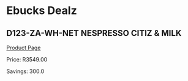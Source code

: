 
# Ebucks Dealz
## D123-ZA-WH-NET NESPRESSO CITIZ & MILK
[Product Page](https://www.ebucks.com/web/shop/productSelected.do?prodId=1158956383&catId=704984897)

Price: R3549.00

Savings: 300.0


	